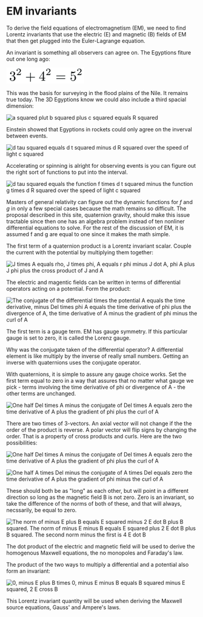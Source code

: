 # EM invariants

To derive the field equations of electromagnetism (EM), we need to find Lorentz
invariants that use the electric (E) and magnetic (B) fields of EM that then
get plugged into the Euler-Lagrange equation.

An invariant is something all observers can agree on.  The Egyptions fiture out
one long ago:

![3 squared plus 4 squared equals 5 squared](../images/EM/EM_invariants/32+42_eq_52.png)

This was the basis for surveying in the flood plains of the Nile. It remains
true today.  The 3D Egyptions know we could also include a third spacial
dimension:

![a squared plut b squared plus c squared equals R
squared](../images/EM/EM_invariants/a2+b2+c2_eq_R2.png)

Einstein showed that Egyptions in rockets could only agree on the inverval
between events.

![d tau squared equals d t squared minus d R squared over the speed of light c
squared](../images/EM/EM_invariants/dtau2_eq_dt2-dR2.png)


Accelerating or spinning is alright for observing events is you can figure out
the right sort of functions to put into the interval.

![d tau squared equals the function f times d t squared minus the function g times d R squared over the speed of light c
squared](../images/EM/EM_invariants/dtau2_eq_f_dt2-g_dR2.png)

Masters of general relativity can figure out the dynamic functions for _f_ and _g_
in only a few special cases because the math remains so difficult. The proposal
described in this site, quaternion gravity, should make this issue tractable
since then one has an algebra problem instead of ten nonliner differential
equations to solve.  For the rest of the discussion of EM, it is assumed f and
g are equal to one since it makes the math simple.

The first term of a quaternion product is a Lorentz invariant scalar. Couple
the current with the potential by multiplying them together:

![J times A equals rho, J times phi, A equals r phi minus J dot A, phi A plus J
phi plus the cross product of J and A](../images/EM/EM_invariants/current_coupling.png)

The electric and magentic fields can be written in terms of differential
operators acting on a potential. Form the product:

![The conjugate of the differential times the potential A equals the time
derivative, minus Del times phi A equals the time derivative of phi plus the
divergence of A, the time derivative of A minus the gradient of phi minus the
curl of A](../images/EM/EM_invariants/DA.png)

The first term is a gauge term.  EM has gauge symmetry. If this particular
gauge is set to zero, it is called the Lorenz gauge.

Why was the conjugate taken of the differential operator? A differential
element is like multiply by the inverse of really small numbers. Getting an
inverse with quaternions uses the conjugate operator.

With quaternions, it is simple to assure any gauge choice works. Set the first
term equal to zero in a way that assures that no matter what gauge we pick - 
terms involving the time derivative of phi or divergence of A - the other terms 
are unchanged.

![One half Del times A minus the conjugate of Del times A equals zero the time
derivative of A plus the gradient of phi plus the curl of
A](../images/EM/EM_invariants/DA_no_scalar.png)

There are two times of 3-vectors.  An axial vector will not change if the the
order of the product is reverse.  A polar vector will flip signs by changing
the order.  That is a property of cross products and curls.  Here are the two
possibilities:

![One half Del times A minus the conjugate of Del times A equals zero the time
derivative of A plus the gradient of phi plus the curl of
A](../images/EM/EM_invariants/DA_no_scalar.png)

![One half A times Del minus the conjugate of A times Del equals zero the time
derivative of A plus the gradient of phi minus the curl of
A](../images/EM/EM_invariants/AD_no_scalar.png)

These should both be as "long" as each other, but will point in a different
direction so long as the magnetic field B is not zero.  Zero is an invariant,
so take the difference of the norms of both of these, and that will always,
necssarily, be equal to zero.

![The norm of minus E plus B equals E squared minus 2 E dot B plus B squared.
The norm of minus E minus B equals E squared plus 2 E dot B plus B squared. The
second norm minus the first is 4 E dot
B](../images/EM/EM_invariants/norms_of_E_B.png)

The dot product of the electric and magnetic field will be used to derive the
homogenous Maxwell equations, the no monopoles and Faraday's law.

The product of the two ways to multiply a differential and a potential also
form an invariant:

![0, minus E plus B times 0, minus E minus B equals B squared minus E squared,
2 E cross B](../images/EM/EM_invariants/B2-E2.png)

This Lorentz invariant quantity will be used when deriving the Maxwell source
equations, Gauss' and Ampere's laws.
